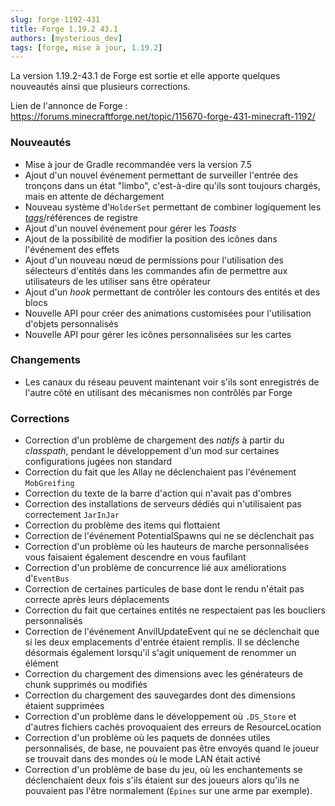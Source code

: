 ```yaml
---
slug: forge-1192-431
title: Forge 1.19.2 43.1
authors: [mysterious_dev]
tags: [forge, mise à jour, 1.19.2]
---
```


La version 1.19.2-43.1 de Forge est sortie et elle apporte quelques nouveautés ainsi que plusieurs corrections.

<!--truncate-->

Lien de l'annonce de Forge : https://forums.minecraftforge.net/topic/115670-forge-431-minecraft-1192/

### Nouveautés

- Mise à jour de Gradle recommandée vers la version 7.5
- Ajout d'un nouvel événement permettant de surveiller l'entrée des tronçons dans un état "limbo", c'est-à-dire qu'ils sont toujours chargés, mais en attente de déchargement
- Nouveau système d'`HolderSet` permettant de combiner logiquement les [_tags_](../bases/resources/tags)/références de registre
- Ajout d'un nouvel événement pour gérer les _Toasts_
- Ajout de la possibilité de modifier la position des icônes dans l'événement des effets
- Ajout d'un nouveau nœud de permissions pour l'utilisation des sélecteurs d'entités dans les commandes afin de permettre aux utilisateurs de les utiliser sans être opérateur
- Ajout d'un _hook_ permettant de contrôler les contours des entités et des blocs
- Nouvelle API pour créer des animations customisées pour l'utilisation d'objets personnalisés
- Nouvelle API pour gérer les icônes personnalisées sur les cartes

### Changements

- Les canaux du réseau peuvent maintenant voir s'ils sont enregistrés de l'autre côté en utilisant des mécanismes non contrôlés par Forge

### Corrections

- Correction d'un problème de chargement des _natifs_ à partir du _classpath_, pendant le développement d'un mod sur certaines configurations jugées non standard
- Correction du fait que les Allay ne déclenchaient pas l'événement `MobGreifing`
- Correction du texte de la barre d'action qui n'avait pas d'ombres
- Correction des installations de serveurs dédiés qui n'utilisaient pas correctement `JarInJar`
- Correction du problème des items qui flottaient
- Correction de l'événement PotentialSpawns qui ne se déclenchait pas
- Correction d'un problème où les hauteurs de marche personnalisées vous faisaient également descendre en vous faufilant
- Correction d'un problème de concurrence lié aux améliorations d'`EventBus`
- Correction de certaines particules de base dont le rendu n'était pas correcte après leurs déplacements
- Correction du fait que certaines entités ne respectaient pas les boucliers personnalisés
- Correction de l'événement AnvilUpdateEvent qui ne se déclenchait que si les deux emplacements d'entrée étaient remplis. Il se déclenche désormais également lorsqu'il s'agit uniquement de renommer un élément
- Correction du chargement des dimensions avec les générateurs de chunk supprimés ou modifiés
- Correction du chargement des sauvegardes dont des dimensions étaient supprimées
- Correction d'un problème dans le développement où `.DS_Store` et d'autres fichiers cachés provoquaient des erreurs de ResourceLocation
- Correction d'un problème où les paquets de données utiles personnalisés, de base, ne pouvaient pas être envoyés quand le joueur se trouvait dans des mondes où le mode LAN était activé
- Correction d'un problème de base du jeu, où les enchantements se déclenchaient deux fois s'ils étaient sur des joueurs alors qu'ils ne pouvaient pas l'être normalement (`Épines` sur une arme par exemple). 